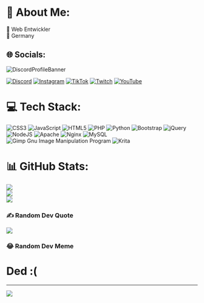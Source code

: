 # 💫 About Me:
🔭 Web Entwickler<br>👯 Germany<br>


## 🌐 Socials:

![DiscordProfileBanner](https://discord.c99.nl/widget/theme-4/603993891254829264.png)

[![Discord](https://img.shields.io/badge/Discord-%237289DA.svg?logo=discord&logoColor=white)](htttps://discord.gg/discord.gg/projectsyshaus) [![Instagram](https://img.shields.io/badge/Instagram-%23E4405F.svg?logo=Instagram&logoColor=white)](https://instagram.com/jemmand92) [![TikTok](https://img.shields.io/badge/TikTok-%23000000.svg?logo=TikTok&logoColor=white)](https://tiktok.com/@hyperwolf1232) [![Twitch](https://img.shields.io/badge/Twitch-%239146FF.svg?logo=Twitch&logoColor=white)](https://twitch.tv/marceltv11) [![YouTube](https://img.shields.io/badge/YouTube-%23FF0000.svg?logo=YouTube&logoColor=white)](https://youtube.com/c/UCy6PP4at156p_8w4UFXNNng) 

# 💻 Tech Stack:
![CSS3](https://img.shields.io/badge/css3-%231572B6.svg?style=for-the-badge&logo=css3&logoColor=white) ![JavaScript](https://img.shields.io/badge/javascript-%23323330.svg?style=for-the-badge&logo=javascript&logoColor=%23F7DF1E) ![HTML5](https://img.shields.io/badge/html5-%23E34F26.svg?style=for-the-badge&logo=html5&logoColor=white)  ![PHP](https://img.shields.io/badge/php-%23777BB4.svg?style=for-the-badge&logo=php&logoColor=white) ![Python](https://img.shields.io/badge/python-3670A0?style=for-the-badge&logo=python&logoColor=ffdd54) ![Bootstrap](https://img.shields.io/badge/bootstrap-%23563D7C.svg?style=for-the-badge&logo=bootstrap&logoColor=white) ![jQuery](https://img.shields.io/badge/jquery-%230769AD.svg?style=for-the-badge&logo=jquery&logoColor=white) ![NodeJS](https://img.shields.io/badge/node.js-6DA55F?style=for-the-badge&logo=node.js&logoColor=white) ![Apache](https://img.shields.io/badge/apache-%23D42029.svg?style=for-the-badge&logo=apache&logoColor=white) ![Nginx](https://img.shields.io/badge/nginx-%23009639.svg?style=for-the-badge&logo=nginx&logoColor=white) ![MySQL](https://img.shields.io/badge/mysql-%2300f.svg?style=for-the-badge&logo=mysql&logoColor=white) ![Gimp Gnu Image Manipulation Program](https://img.shields.io/badge/Gimp-657D8B?style=for-the-badge&logo=gimp&logoColor=FFFFFF) ![Krita](https://img.shields.io/badge/Krita-203759?style=for-the-badge&logo=krita&logoColor=EEF37B)
# 📊 GitHub Stats:
![](https://github-readme-stats.vercel.app/api?username=marcel113&theme=dracula&hide_border=false&include_all_commits=false&count_private=false)<br/>
![](https://github-readme-streak-stats.herokuapp.com/?user=marcel113&theme=dracula&hide_border=false)<br/>
![](https://github-readme-stats.vercel.app/api/top-langs/?username=marcel113&theme=dracula&hide_border=false&include_all_commits=false&count_private=false&layout=compact)

### ✍️ Random Dev Quote
![](https://quotes-github-readme.vercel.app/api?type=horizontal&theme=radical)

### 😂 Random Dev Meme
# Ded :(

---
[![](https://visitcount.itsvg.in/api?id=marcel113&icon=0&color=0)](https://visitcount.itsvg.in)
